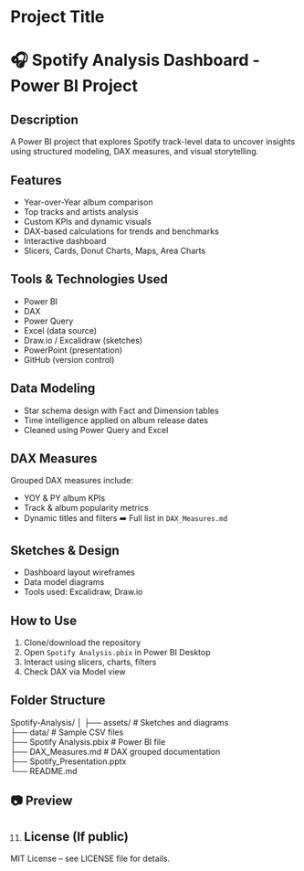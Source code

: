 # Project Title
# 🎧 Spotify Analysis Dashboard - Power BI Project


## Description
A Power BI project that explores Spotify track-level data to uncover insights using structured modeling, DAX measures, and visual storytelling.


## Features
- Year-over-Year album comparison  
- Top tracks and artists analysis  
- Custom KPIs and dynamic visuals  
- DAX-based calculations for trends and benchmarks  
- Interactive dashboard
- Slicers, Cards, Donut Charts, Maps, Area Charts

  
## Tools & Technologies Used
- Power BI  
- DAX  
- Power Query  
- Excel (data source)  
- Draw.io / Excalidraw (sketches)  
- PowerPoint (presentation)  
- GitHub (version control)
   
## Data Modeling
- Star schema design with Fact and Dimension tables  
- Time intelligence applied on album release dates  
- Cleaned using Power Query and Excel
 
## DAX Measures
Grouped DAX measures include:
- YOY & PY album KPIs  
- Track & album popularity metrics  
- Dynamic titles and filters
➡️ Full list in `DAX_Measures.md`

 ## Sketches & Design
- Dashboard layout wireframes  
- Data model diagrams  
- Tools used: Excalidraw, Draw.io

## How to Use
1. Clone/download the repository  
2. Open `Spotify Analysis.pbix` in Power BI Desktop  
3. Interact using slicers, charts, filters  
4. Check DAX via Model view
   
## Folder Structure
Spotify-Analysis/
│
├── assets/                 # Sketches and diagrams  
├── data/                   # Sample CSV files  
├── Spotify Analysis.pbix   # Power BI file  
├── DAX_Measures.md         # DAX grouped documentation  
├── Spotify_Presentation.pptx  
└── README.md

## 📷 Preview
  
11. ## License (If public)
MIT License – see LICENSE file for details.
